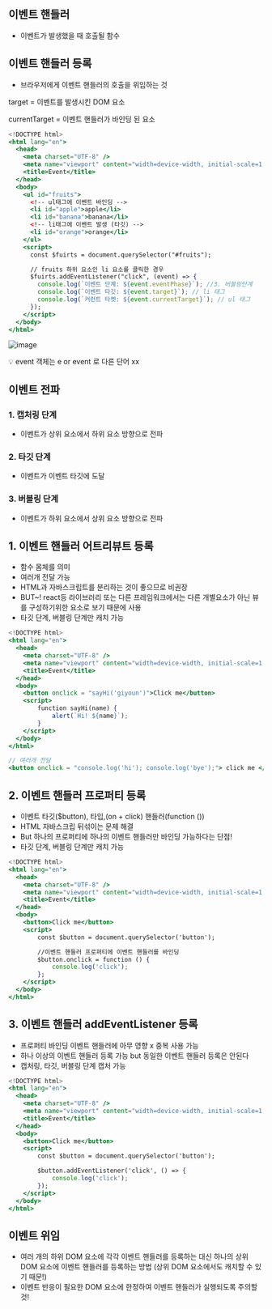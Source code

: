 ## 이벤트 핸들러

- 이벤트가 발생했을 때 호출될 함수

## 이벤트 핸들러 등록

- 브라우저에게 이벤트 핸들러의 호출을 위임하는 것

target = 이벤트를 발생시킨 DOM 요소

currentTarget = 이벤트 핸들러가 바인딩 된 요소

```jsx
<!DOCTYPE html>
<html lang="en">
  <head>
    <meta charset="UTF-8" />
    <meta name="viewport" content="width=device-width, initial-scale=1.0" />
    <title>Event</title>
  </head>
  <body>
    <ul id="fruits">
      <!-- ul태그에 이벤트 바인딩 -->
      <li id="apple">apple</li>
      <li id="banana">banana</li>
      <!-- li태그에 이벤트 발생 (타깃) -->
      <li id="orange">orange</li>
    </ul>
    <script>
      const $fuirts = document.querySelector("#fruits");

      // fruits 하위 요소인 li 요소를 클릭한 경우
      $fuirts.addEventListener("click", (event) => {
        console.log(`이벤트 단계: ${event.eventPhase}`); //3. 버블링단계
        console.log(`이벤트 타깃: ${event.target}`); // li 태그
        console.log(`커런트 타켓: ${event.currentTarget}`); // ul 태그
      });
    </script>
  </body>
</html>
```

![image](https://user-images.githubusercontent.com/109953972/231974457-fb0c1e4b-e2d2-47fe-b0da-24db8b46f8bf.png)

💡 event 객체는 e or event 로 다른 단어 xx

## 이벤트 전파

### 1. 캡처링 단계

- 이벤트가 상위 요소에서 하위 요소 방향으로 전파

### 2. 타깃 단계

- 이벤트가 이벤트 타깃에 도달

### 3. 버블링 단계

- 이벤트가 하위 요소에서 상위 요소 방향으로 전파

## 1. 이벤트 핸들러 어트리뷰트 등록

- 함수 몸체를  의미
- 여러개 전달 가능
- HTML과 자바스크립트를 분리하는 것이 좋으므로 비권장
- BUT~! react등 라이브러리 또는 다른 프레임워크에서는 다른 개별요소가 아닌 뷰를 구성하기위한 요소로 보기 때문에 사용
- 타깃 단계, 버블링 단계만 캐치 가능

```jsx
<!DOCTYPE html>
<html lang="en">
  <head>
    <meta charset="UTF-8" />
    <meta name="viewport" content="width=device-width, initial-scale=1.0" />
    <title>Event</title>
  </head>
  <body>
    <button onclick = "sayHi('giyoun')">Click me</button>
    <script>
        function sayHi(name) {
            alert(`Hi! ${name}`);
        }
    </script>
  </body>
</html>

// 여러개 전달
<button onclick = "console.log('hi'); console.log('bye');"> click me </button>
```

## 2. 이벤트 핸들러 프로퍼티 등록

- 이벤트 타깃($button), 타입,(on + click) 핸들러(function ())
- HTML 자바스크립 뒤섞이는 문제 해결
- But 하나의 프로퍼티에 하나의 이벤트 핸들러만 바인딩 가능하다는 단점!
- 타깃 단계, 버블링 단계만 캐치 가능

```jsx
<!DOCTYPE html>
<html lang="en">
  <head>
    <meta charset="UTF-8" />
    <meta name="viewport" content="width=device-width, initial-scale=1.0" />
    <title>Event</title>
  </head>
  <body>
    <button>Click me</button>
    <script>
        const $button = document.querySelector('button');

        //이벤트 핸들러 프로퍼티에 이벤트 핸들러를 바인딩
        $button.onclick = function () {
            console.log('click');
        };
    </script>
  </body>
</html>
```

## 3. 이벤트 핸들러 addEventListener 등록

- 프로퍼티 바인딩 이벤트 핸들러에 아무 영향 x 중복 사용 가능
- 하나 이상의 이벤트 핸들러 등록 가능 but 동일한 이벤트 핸들러 등록은 안된다
- 캡처링, 타깃, 버블링 단계 캡처 가능

```jsx
<!DOCTYPE html>
<html lang="en">
  <head>
    <meta charset="UTF-8" />
    <meta name="viewport" content="width=device-width, initial-scale=1.0" />
    <title>Event</title>
  </head>
  <body>
    <button>Click me</button>
    <script>
        const $button = document.querySelector('button');

        $button.addEventListener('click', () => {
            console.log('click');
        });
    </script>
  </body>
</html>
```

## 이벤트 위임

- 여러 개의 하위 DOM 요소에 각각 이벤트 핸들러를 등록하는 대신 하나의 상위 DOM 요소에 이벤트 핸들러를 등록하는 방법 (상위 DOM 요소에서도 캐치할 수 있기 때문!)
- 이벤트 반응이 필요한 DOM 요소에 한정하여 이벤트 핸들러가 실행되도록 주의할 것!